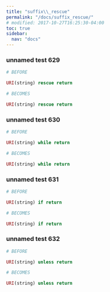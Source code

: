 ```yaml
---
title: "suffix\\_rescue"
permalink: "/docs/suffix_rescue/"
# modified: 2017-10-27T16:25:30-04:00
toc: true
sidebar:
  nav: "docs"
---
```

### unnamed test 629
```ruby
# BEFORE

URI(string) rescue return

```
```ruby
# BECOMES

URI(string) rescue return

```
### unnamed test 630
```ruby
# BEFORE

URI(string) while return

```
```ruby
# BECOMES

URI(string) while return

```
### unnamed test 631
```ruby
# BEFORE

URI(string) if return

```
```ruby
# BECOMES

URI(string) if return

```
### unnamed test 632
```ruby
# BEFORE

URI(string) unless return

```
```ruby
# BECOMES

URI(string) unless return
```
